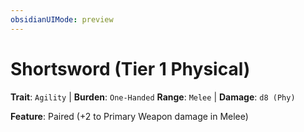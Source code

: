 ```yaml
---
obsidianUIMode: preview
---
```

# Shortsword (Tier 1 Physical)

**Trait**: `Agility` | **Burden**: `One-Handed`
**Range**: `Melee` | **Damage**: `d8 (Phy)`

**Feature**: Paired (+2 to Primary Weapon damage in Melee)
